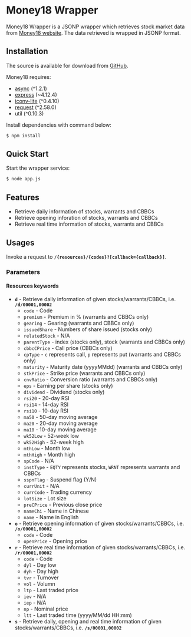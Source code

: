 # Money18 Wrapper
Money18 Wrapper is a JSONP wrapper which retrieves stock market data from [Money18 website](http://money18.on.cc/). The data retrieved is wrapped in JSONP format.

## Installation
The source is available for download from [GitHub](https://github.com/rickhcchan/money18-wrapper/blob/master/app.js).

Money18 requires:

* [async](https://github.com/caolan/async) (^1.2.1)
* [express](https://github.com/strongloop/express) (~4.12.4)
* [iconv-lite](https://github.com/ashtuchkin/iconv-lite) (^0.4.10)
* [request](https://github.com/request/request) (^2.58.0)
* util (^0.10.3)

Install dependencies with command below:


```bash
$ npm install
```

## Quick Start
Start the wrapper service:

```bash
$ node app.js
```

## Features
* Retrieve daily information of stocks, warrants and CBBCs
* Retrieve opening inforation of stocks, warrants and CBBCs
* Retrieve real time information of stocks, warrants and CBBCs

## Usages
Invoke a request to **`/{resources}/{codes}?[callback={callback}]`**.

### Parameters

#### Resources keywords

* **`d`** - Retrieve daily information of given stocks/warrants/CBBCs, i.e. **`/d/00001,00002`**
  * `code` - Code
  * `premium` - Premium in % (warrants and CBBCs only)
  * `gearing` - Gearing (warrants and CBBCs only)
  * `issuedShare` - Numbers of share issued (stocks only)
  * `relatedStock` - N/A
  * `parentType` - index (stocks only), stock (warrants and CBBCs only)
  * `cbbcCPrice` - Call price (CBBCs only)
  * `cpType` - `c` represents call, `p` represents put (warrants and CBBCs only)
  * `maturity` - Maturity date (yyyyMMdd) (warrants and CBBCs only)
  * `stkPrice` - Strike price (warrants and CBBCs only)
  * `cnvRatio` - Conversion ratio (warrants and CBBCs only)
  * `eps` - Earning per share (stocks only)
  * `dividend` - Dividend (stocks only)
  * `rsi20` - 20-day RSI
  * `rsi14` - 14-day RSI
  * `rsi10` - 10-day RSI
  * `ma50` - 50-day moving average
  * `ma20` - 20-day moving average
  * `ma10` - 10-day moving average
  * `wk52Low` - 52-week low
  * `wk52High` - 52-week high
  * `mthLow` - Month low
  * `mthHigh` - Month high
  * `spCode` - N/A
  * `instType` - `EQTY` represents stocks, `WRNT` represents warrants and CBBCs
  * `sspnFlag` - Suspend flag (Y/N)
  * `currUnit` - N/A
  * `currCode` - Trading currency
  * `lotSize` - Lot size
  * `preCPrice` - Previous close price
  * `nameChi` - Name in Chinese
  * `name` - Name in English
* **`o`** - Retrieve opening information of given stocks/warrants/CBBCs, i.e. **`/o/00001,00002`**
  * `code` - Code
  * `openPrice` - Opening price
* **`r`** - Retrieve real time information of given stocks/warrants/CBBCs, i.e. **`/r/00001,00002`**
  * `code` - Code
  * `dyl` - Day low
  * `dyh` - Day high
  * `tvr` - Turnover
  * `vol` - Volumn
  * `ltp` - Last traded price
  * `iev` - N/A
  * `iep` - N/A
  * `np` - Nominal price
  * `ltt` - Last traded time (yyyy/MM/dd HH:mm)
* **`s`** - Retrieve daily, opening and real time information of given stocks/warrants/CBBCs, i.e. **`/s/00001,00002`**
